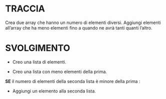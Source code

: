 # TRACCIA

Crea due array che hanno un numero di elementi diversi.  Aggiungi elementi all’array che ha meno elementi fino a quando ne avrà tanti quanti l’altro.

# SVOLGIMENTO

- Creo una lista di elementi.

- Creo una lista con meno elementi della prima.

**SE** il numero di elementi della seconda lista è minore della prima :

- Aggiungi un elemento alla seconda lista.

